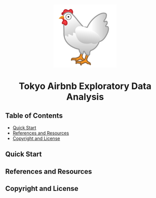 <p align="center">
    <br>
    <img src="https://github.com/antonioverdi/chicken-detector/blob/master/images/chickenemoji.png" width="200"/>
    <br>
<p>
<h1 align="center">
<p>Tokyo Airbnb Exploratory Data Analysis</p>
</h1>


## Table of Contents

- [Quick Start](#quick-start)
- [References and Resources](#references-and-resources)
- [Copyright and License](#copyright-and-license)

## Quick Start

## References and Resources

## Copyright and License
